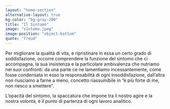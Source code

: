 ```yaml
---
layout: "home-section"
alternative-layout: true
bg-color: "bg-gray-200"
title: "Il Sintomo"
image: "sintomo.jpeg"
image-position: "object-bottom"
quote: "freud"
---
```


Per migliorare la qualità di vita, e ripristinare in essa un certo grado di soddisfazione, occorre comprendere la funzione del sintomo che ci accompagna, la sua insistenza e la particolare ambivalenza che nutriamo nei suoi confronti: da una parte ce ne lamentiamo incessantemente, come fosse condensata in esso la responsabilità di ogni insoddisfazione, dall’altra non riusciamo a farne a meno, concetto riassumibile in “è più forte di me, non riesco a smettere”.

L’opacità del sintomo, la spaccatura che impone tra il nostro agire e la nostra volontà, è il punto di partenza di ogni lavoro analitico.
